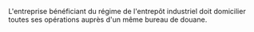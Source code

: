 L'entreprise bénéficiant du régime de l'entrepôt
industriel doit domicilier toutes ses opérations auprès d'un même bureau
de douane.